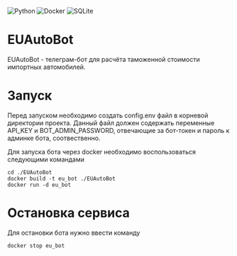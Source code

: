 ![Python](https://img.shields.io/badge/Python-14354C?style=badge&logo=python&logoColor=white)
![Docker](https://img.shields.io/badge/docker-%230db7ed.svg?style=badge&logo=docker&logoColor=white)
![SQLite](https://img.shields.io/badge/sqlite-%2307405e.svg?style=for-the-badge&logo=sqlite&logoColor=white)

# EUAutoBot

EUAutoBot - телеграм-бот для расчёта таможенной стоимости импортных автомобилей.

# Запуск

Перед запуском необходимо создать config.env файл в корневой директории проекта.
Данный файл должен содержать переменные API_KEY и BOT_ADMIN_PASSWORD, отвечающие за бот-токен и пароль к админке бота, соотвественно.

Для запуска бота через docker необходимо воспользоваться следующими командами

```
cd ./EUAutoBot
docker build -t eu_bot ./EUAutoBot
docker run -d eu_bot
```

# Остановка сервиса

Для остановки бота нужно ввести команду
```
docker stop eu_bot
```
